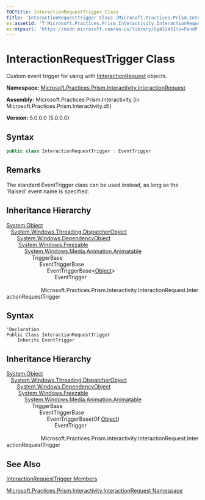 ```yaml
---
TOCTitle: InteractionRequestTrigger Class
Title: 'InteractionRequestTrigger Class (Microsoft.Practices.Prism.Interactivity.InteractionRequest)'
ms:assetid: 'T:Microsoft.Practices.Prism.Interactivity.InteractionRequest.InteractionRequestTrigger'
ms:mtpsurl: 'https://msdn.microsoft.com/en-us/library/Gg431431(v=PandP.50)'
---
```


# InteractionRequestTrigger Class

Custom event trigger for using with [IInteractionRequest](https://msdn.microsoft.com/en-us/library/microsoft.practices.prism.interactivity.interactionrequest.iinteractionrequest(v=pandp.50)) objects.

**Namespace:** [Microsoft.Practices.Prism.Interactivity.InteractionRequest](https://msdn.microsoft.com/en-us/library/microsoft.practices.prism.interactivity.interactionrequest(v=pandp.50))

**Assembly:** Microsoft.Practices.Prism.Interactivity (in Microsoft.Practices.Prism.Interactivity.dll)

**Version:** 5.0.0.0 (5.0.0.0)

## Syntax

```C#
public class InteractionRequestTrigger : EventTrigger
```

## Remarks

The standard EventTrigger class can be used instead, as long as the 'Raised' event name is specified.

## Inheritance Hierarchy

[System.Object](http://msdn2.microsoft.com/en-us/library/e5kfa45b)<br/>
&nbsp;&nbsp;&nbsp;[System.Windows.Threading.DispatcherObject](http://msdn2.microsoft.com/en-us/library/ms615925)<br/>
&nbsp;&nbsp;&nbsp;&nbsp;&nbsp;&nbsp;&nbsp;[System.Windows.DependencyObject](http://msdn2.microsoft.com/en-us/library/ms589309)<br/>
&nbsp;&nbsp;&nbsp;&nbsp;&nbsp;&nbsp;&nbsp;&nbsp;[System.Windows.Freezable](http://msdn2.microsoft.com/en-us/library/ms602734)<br/>
&nbsp;&nbsp;&nbsp;&nbsp;&nbsp;&nbsp;&nbsp;&nbsp;&nbsp;&nbsp;&nbsp;&nbsp;[System.Windows.Media.Animation.Animatable](http://msdn2.microsoft.com/en-us/library/ms618388)<br/>
&nbsp;&nbsp;&nbsp;&nbsp;&nbsp;&nbsp;&nbsp;&nbsp;&nbsp;&nbsp;&nbsp;&nbsp;&nbsp;&nbsp;&nbsp;&nbsp;&nbsp;TriggerBase<br/>
&nbsp;&nbsp;&nbsp;&nbsp;&nbsp;&nbsp;&nbsp;&nbsp;&nbsp;&nbsp;&nbsp;&nbsp;&nbsp;&nbsp;&nbsp;&nbsp;&nbsp;&nbsp;&nbsp;&nbsp;&nbsp;&nbsp;EventTriggerBase<br/>
&nbsp;&nbsp;&nbsp;&nbsp;&nbsp;&nbsp;&nbsp;&nbsp;&nbsp;&nbsp;&nbsp;&nbsp;&nbsp;&nbsp;&nbsp;&nbsp;&nbsp;&nbsp;&nbsp;&nbsp;&nbsp;&nbsp;&nbsp;&nbsp;&nbsp;&nbsp;&nbsp;EventTriggerBase&lt;[Object](http://msdn2.microsoft.com/en-us/library/e5kfa45b)&gt;<br/>
&nbsp;&nbsp;&nbsp;&nbsp;&nbsp;&nbsp;&nbsp;&nbsp;&nbsp;&nbsp;&nbsp;&nbsp;&nbsp;&nbsp;&nbsp;&nbsp;&nbsp;&nbsp;&nbsp;&nbsp;&nbsp;&nbsp;&nbsp;&nbsp;&nbsp;&nbsp;&nbsp;&nbsp;&nbsp;&nbsp;&nbsp;&nbsp;EventTrigger<br/>
&nbsp;&nbsp;&nbsp;&nbsp;&nbsp;&nbsp;&nbsp;&nbsp;&nbsp;&nbsp;&nbsp;&nbsp;&nbsp;&nbsp;  &nbsp;&nbsp;&nbsp;&nbsp;&nbsp;&nbsp;&nbsp;&nbsp;&nbsp;&nbsp;&nbsp;&nbsp;&nbsp;&nbsp;&nbsp;&nbsp;&nbsp;&nbsp;&nbsp;&nbsp;&nbsp;&nbsp;&nbsp;Microsoft.Practices.Prism.Interactivity.InteractionRequest.InteractionRequestTrigger

## Syntax

```VB
'Declaration
Public Class InteractionRequestTrigger
	Inherits EventTrigger
```

## Inheritance Hierarchy

[System.Object](http://msdn2.microsoft.com/en-us/library/e5kfa45b)<br/>
&nbsp;&nbsp;&nbsp;[System.Windows.Threading.DispatcherObject](http://msdn2.microsoft.com/en-us/library/ms615925)<br/>
&nbsp;&nbsp;&nbsp;&nbsp;&nbsp;&nbsp;&nbsp;[System.Windows.DependencyObject](http://msdn2.microsoft.com/en-us/library/ms589309)<br/>
&nbsp;&nbsp;&nbsp;&nbsp;&nbsp;&nbsp;&nbsp;&nbsp;[System.Windows.Freezable](http://msdn2.microsoft.com/en-us/library/ms602734)<br/>
&nbsp;&nbsp;&nbsp;&nbsp;&nbsp;&nbsp;&nbsp;&nbsp;&nbsp;&nbsp;&nbsp;&nbsp;[System.Windows.Media.Animation.Animatable](http://msdn2.microsoft.com/en-us/library/ms618388)<br/>
&nbsp;&nbsp;&nbsp;&nbsp;&nbsp;&nbsp;&nbsp;&nbsp;&nbsp;&nbsp;&nbsp;&nbsp;&nbsp;&nbsp;&nbsp;&nbsp;&nbsp;TriggerBase<br/>
&nbsp;&nbsp;&nbsp;&nbsp;&nbsp;&nbsp;&nbsp;&nbsp;&nbsp;&nbsp;&nbsp;&nbsp;&nbsp;&nbsp;&nbsp;&nbsp;&nbsp;&nbsp;&nbsp;&nbsp;&nbsp;&nbsp;EventTriggerBase<br/>
&nbsp;&nbsp;&nbsp;&nbsp;&nbsp;&nbsp;&nbsp;&nbsp;&nbsp;&nbsp;&nbsp;&nbsp;&nbsp;&nbsp;&nbsp;&nbsp;&nbsp;&nbsp;&nbsp;&nbsp;&nbsp;&nbsp;&nbsp;&nbsp;&nbsp;&nbsp;&nbsp;EventTriggerBase(Of [Object](http://msdn2.microsoft.com/en-us/library/e5kfa45b))<br/>
&nbsp;&nbsp;&nbsp;&nbsp;&nbsp;&nbsp;&nbsp;&nbsp;&nbsp;&nbsp;&nbsp;&nbsp;&nbsp;&nbsp;&nbsp;&nbsp;&nbsp;&nbsp;&nbsp;&nbsp;&nbsp;&nbsp;&nbsp;&nbsp;&nbsp;&nbsp;&nbsp;&nbsp;&nbsp;&nbsp;&nbsp;&nbsp;EventTrigger<br/>
&nbsp;&nbsp;&nbsp;&nbsp;&nbsp;&nbsp;&nbsp;&nbsp;&nbsp;&nbsp;&nbsp;&nbsp;&nbsp;&nbsp;  &nbsp;&nbsp;&nbsp;&nbsp;&nbsp;&nbsp;&nbsp;&nbsp;&nbsp;&nbsp;&nbsp;&nbsp;&nbsp;&nbsp;&nbsp;&nbsp;&nbsp;&nbsp;&nbsp;&nbsp;&nbsp;&nbsp;&nbsp;Microsoft.Practices.Prism.Interactivity.InteractionRequest.InteractionRequestTrigger

## See Also

[InteractionRequestTrigger Members](https://msdn.microsoft.com/en-us/library/microsoft.practices.prism.interactivity.interactionrequest.interactionrequesttrigger_members(v=pandp.50))

[Microsoft.Practices.Prism.Interactivity.InteractionRequest Namespace](https://msdn.microsoft.com/en-us/library/microsoft.practices.prism.interactivity.interactionrequest(v=pandp.50))

